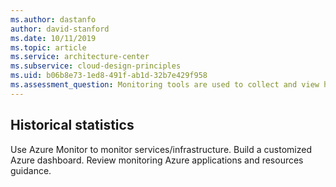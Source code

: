 ```yaml
---
ms.author: dastanfo
author: david-stanford
ms.date: 10/11/2019
ms.topic: article
ms.service: architecture-center
ms.subservice: cloud-design-principles
ms.uid: b06b8e73-1ed8-491f-ab1d-32b7e429f958
ms.assessment_question: Monitoring tools are used to collect and view historical statistics
---
```

## Historical statistics


Use Azure Monitor to monitor services/infrastructure. Build a customized Azure dashboard. Review monitoring Azure applications and resources guidance.